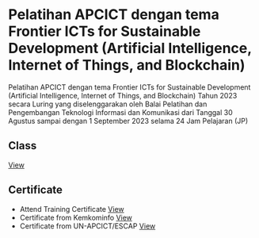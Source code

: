 # Pelatihan APCICT dengan tema Frontier ICTs for Sustainable Development (Artificial Intelligence, Internet of Things, and Blockchain)
Pelatihan APCICT dengan tema Frontier ICTs for Sustainable Development (Artificial Intelligence, Internet of Things, and Blockchain) Tahun 2023 secara Luring yang diselenggarakan oleh Balai Pelatihan dan Pengembangan Teknologi Informasi dan Komunikasi dari Tanggal 30 Agustus sampai dengan 1 September 2023 selama 24 Jam Pelajaran (JP)

## Class
[View](https://bpptik.kominfo.go.id/Publikasi/detail/dibuka-pendaftaran-pelatihan-frontier-icts-for-sustainable-development-artificial-intelligence-internet-of-things-and-block-chain-tahun-2023)

## Certificate
- Attend Training Certificate [View](/certificate/attend-training-certificate.pdf)
- Certificate from Kemkominfo [View](/certificate/kemkominfo-certificate.pdf)
- Certificate from UN-APCICT/ESCAP [View](/certificate/un-apcict-escap-certificate.pdf)
